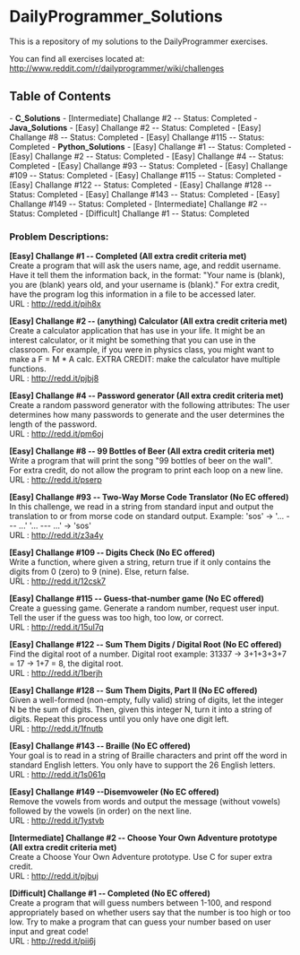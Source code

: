 DailyProgrammer_Solutions
=========================

This is a repository of my solutions to the DailyProgrammer exercises. 

You can find all exercises located at: http://www.reddit.com/r/dailyprogrammer/wiki/challenges

<h2>Table of Contents</h2>
- <strong>C_Solutions</strong>
  - [Intermediate] Challange #2 -- Status: Completed
- <strong>Java_Solutions</strong>
  - [Easy] Challange #2 -- Status: Completed
  - [Easy] Challange #8 -- Status: Completed
  - [Easy] Challange #115 -- Status: Completed
- <strong>Python_Solutions</strong>
  - [Easy] Challange #1 -- Status: Completed
  - [Easy] Challange #2 -- Status: Completed
  - [Easy] Challange #4 -- Status: Completed
  - [Easy] Challange #93 -- Status: Completed
  - [Easy] Challange #109 -- Status: Completed
  - [Easy] Challange #115 -- Status: Completed
  - [Easy] Challange #122 -- Status: Completed
  - [Easy] Challange #128 -- Status: Completed
  - [Easy] Challange #143 -- Status: Completed
  - [Easy] Challange #149 -- Status: Completed
  - [Intermediate] Challange #2 -- Status: Completed
  - [Difficult] Challange #1 -- Status: Completed




<h3>Problem Descriptions: </h3>


<strong> [Easy] Challange #1 -- Completed (All extra credit criteria met) </strong>
<BR>
Create a program that will ask the users name, age, and reddit username. 
Have it tell them the information back, in the format:
"Your name is (blank), you are (blank) years old, and your username is (blank)."
For extra credit, have the program log this information in a file to be accessed later.
<BR>
URL : http://redd.it/pih8x

<strong> [Easy] Challange #2 -- (anything) Calculator (All extra credit criteria met) </strong>
<BR>
Create a calculator application that has use in your life. It might be an interest calculator, or it might be something that you can use in the classroom. For example, if you were in physics class, you might want to make a F = M * A calc.
EXTRA CREDIT: make the calculator have multiple functions.
<BR>
URL : http://redd.it/pjbj8

<strong> [Easy] Challange #4 -- Password generator (All extra credit criteria met) </strong>
<BR>
Create a random password generator with the following attributes: The user determines how many passwords to generate 
and the user determines the length of the password.
<BR>
URL : http://redd.it/pm6oj

<strong> [Easy] Challange #8 -- 99 Bottles of Beer (All extra credit criteria met) </strong>
<BR>
Write a program that will print the song "99 bottles of beer on the wall".
<BR>
For extra credit, do not allow the program to print each loop on a new line.
<BR>
URL : http://redd.it/pserp

<strong> [Easy] Challange #93 -- Two-Way Morse Code Translator (No EC offered) </strong>
<BR>
In this challenge, we read in a string from standard input and output the translation to or from morse code on standard output. Example: 'sos' -> '... --- ...' '... --- ...' -> 'sos'
<BR>
URL : http://redd.it/z3a4y

<strong> [Easy] Challange #109 -- Digits Check (No EC offered) </strong>
<BR>
Write a function, where given a string, return true if it only contains the digits from 0 (zero) to 9 (nine). Else, return false.
<BR>
URL : http://redd.it/12csk7

<strong> [Easy] Challange #115 -- Guess-that-number game (No EC offered) </strong>
<BR>
Create a guessing game. Generate a random number, request user input. Tell the user if the guess was too high, too low, or correct.
<BR>
URL : http://redd.it/15ul7q

<strong> [Easy] Challange #122 -- Sum Them Digits / Digital Root (No EC offered) </strong>
<BR>
Find the digital root of a number. 
Digital root example: 31337 -> 3+1+3+3+7 = 17 -> 1+7 = 8, the digital root.
<BR>
URL : http://redd.it/1berjh

<strong> [Easy] Challange #128 -- Sum Them Digits, Part II (No EC offered) </strong>
<BR>
Given a well-formed (non-empty, fully valid) string of digits, let the integer N be the sum of digits. Then, given this integer N, turn it into a string of digits. Repeat this process until you only have one digit left.
<BR>
URL : http://redd.it/1fnutb

<strong> [Easy] Challange #143 -- Braille (No EC offered) </strong>
<BR>
Your goal is to read in a string of Braille characters and print off the word in standard English letters. You only have to support the 26 English letters.
<BR>
URL : http://redd.it/1s061q

<strong> [Easy] Challange #149 --Disemvoweler (No EC offered) </strong>
<BR>
Remove the vowels from words and output the message (without vowels) followed by the vowels (in order) on the next line.
<BR>
URL : http://redd.it/1ystvb

<strong> [Intermediate] Challange #2 -- Choose Your Own Adventure prototype (All extra credit criteria met) </strong>
<BR>
Create a Choose Your Own Adventure prototype. Use C for super extra credit.
<BR>
URL : http://redd.it/pjbuj

<strong> [Difficult] Challange #1 -- Completed (No EC offered) </strong>
<BR>
Create a program that will guess numbers between 1-100, and respond appropriately based on 
whether users say that the number is too high or too low. 
Try to make a program that can guess your number based on user input and great code!
<BR>
URL : http://redd.it/pii6j
